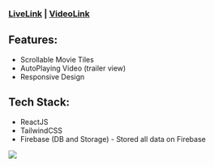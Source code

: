 ### [LiveLink](https://netflix-by-charan.vercel.app) | [VideoLink](https://www.youtube.com/watch?v=4yTfJ_uDS7U)

## Features:

- Scrollable Movie Tiles
- AutoPlaying Video (trailer view)
- Responsive Design

## Tech Stack:

- ReactJS
- TailwindCSS
- Firebase (DB and Storage) - Stored all data on Firebase

<img src="./views/gif.gif">
